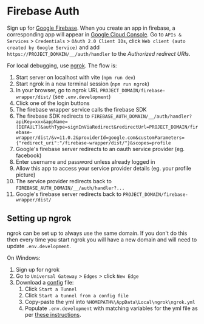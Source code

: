 # Firebase Auth

Sign up for [Google Firebase](https://console.firebase.google.com). When you
create an app in firebase, a corresponding app will appear in
[Google Cloud Console](https://console.cloud.google.com). Go to
`APIs & Services` > `Credentials` > `OAuth 2.0 Client IDs`, click
`Web client (auto created by Google Service)` and add
`https://PROJECT_DOMAIN/__/auth/handler` to the _Authorized redirect URIs_.

For local debugging, use [ngrok](https://ngrok.com). The flow is:

1. Start server on localhost with vite (`npm run dev`)
1. Start ngrok in a new terminal session (`npm run ngrok`)
1. In your browser, go to ngrok URL `PROJECT_DOMAIN/firebase-wrapper/dist/` (see
   `.env.development`)
1. Click one of the login buttons
1. The firebase wrapper service calls the firebase SDK
1. The firebase SDK redirects to
   `FIREBASE_AUTH_DOMAIN/__/auth/handler?apiKey=xxx&appName=[DEFAULT]&authType=signInViaRedirect&redirectUrl=PROJECT_DOMAIN/firebase-wrapper/dist/&v=11.0.2&providerId=google.com&customParameters={"redirect_uri":"/firebase-wrapper/dist/"}&scopes=profile`
1. Google's firebase server redirects to an oauth service provider (eg.
   facebook)
1. Enter username and password unless already logged in
1. Allow this app to access your service provider details (eg. your profile
   picture)
1. The service provider redirects back to
   `FIREBASE_AUTH_DOMAIN/__/auth/handler?...`
1. Google's firebase server redirects back to
   `PROJECT_DOMAIN/firebase-wrapper/dist/`

## Setting up ngrok

ngrok can be set up to always use the same domain. If you don't do this then
every time you start ngrok you will have a new domain and will need to update
`.env.development`.

On Windows:

1. Sign up for ngrok
1. Go to `Universal Gateway` > `Edges` > click `New Edge`
1. Download a [config](https://ngrok.com/docs/agent/config/) file:
    1. Click `Start a Tunnel`
    1. Click `Start a tunnel from a config file`
    1. Copy-paste the yml into `%HOMEPATH%\AppData\Local\ngrok\ngrok.yml`
    1. Populate `.env.development` with matching variables for the yml file as
       per [these instructions](/firebase-wrapper/docs/ngrok.example.yml).

